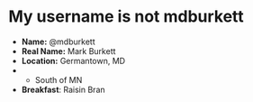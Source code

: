 # My username is not mdburkett

* **Name:** @mdburkett
* **Real Name:** Mark Burkett
* **Location:** Germantown, MD 
* - South of MN
* **Breakfast**: Raisin Bran
